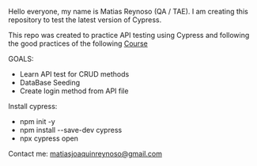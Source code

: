Hello everyone, my name is Matias Reynoso (QA / TAE). I am creating this repository to test the latest version of Cypress.

This repo was created to practice API testing using Cypress and following the good practices of the following [Course](https://www.udemy.com/course/cypress-e2e-automation-testing-con-js-a-fondo/)

GOALS:

- Learn API test for CRUD methods
- DataBase Seeding
- Create login method from API file

Install cypress:

- npm init -y
- npm install --save-dev cypress
- npx cypress open

Contact me: matiasjoaquinreynoso@gmail.com
